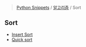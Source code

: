> [Python Snippets](../../README.md) / [알고리즘](../README.md) / Sort
## Sort
- [Insert Sort](Insert%20Sort.md)
- [Quick sort](Quick%20sort.md)